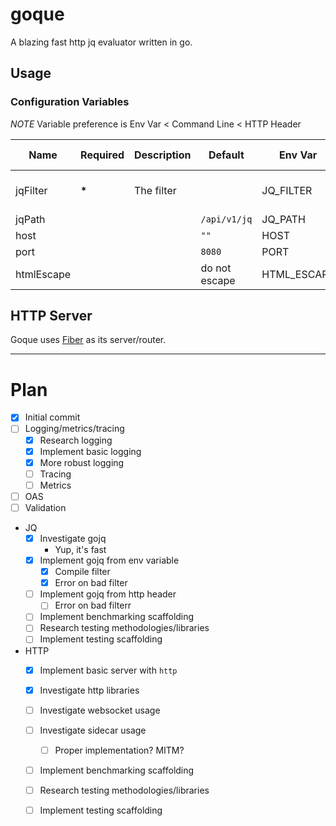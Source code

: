 # goque

A blazing fast http jq evaluator written in go.

## Usage

### Configuration Variables

*NOTE* Variable preference is Env Var < Command Line < HTTP Header

| Name         | Required | Description | Default       | Env Var       | Command Line | HTTP Header           |
| ------------ | -------- | ----------- | ------------- | ------------- | ------------ | --------------------- |
| jqFilter | **\***   | The filter            |               | JQ_FILTER | -jq          | x-goque-jq-filter |
| jqPath       |          |             | `/api/v1/jq`  | JQ_PATH       | -a           |                       |
| host         |          |             | `""`          | HOST          | -h           |                       |
| port         |          |             | `8080`        | PORT          | -p           |                       |
| htmlEscape   |          |             | do not escape | HTML_ESCAPE   | -e           |                       |

## HTTP Server

Goque uses [Fiber](https://gofiber.io/) as its server/router. 

---

# Plan

- [x] Initial commit
- [ ] Logging/metrics/tracing
    - [x] Research logging
    - [x] Implement basic logging
    - [x] More robust logging
    - [ ] Tracing
    - [ ] Metrics
- [ ] OAS
- [ ] Validation
- JQ
    - [x] Investigate gojq
        - Yup, it's fast
    - [x] Implement gojq from env variable
        - [x] Compile filter
        - [x] Error on bad filter
    - [ ] Implement gojq from http header
        - [ ] Error on bad filterr
    - [ ] Implement benchmarking scaffolding 
    - [ ] Research testing methodologies/libraries
    - [ ] Implement testing scaffolding
- HTTP
    - [x] Implement basic server with `http`
    - [x] Investigate http libraries
    - [ ] Investigate websocket usage
    - [ ] Investigate sidecar usage
        - [ ] Proper implementation? MITM?
    - [ ] Implement benchmarking scaffolding 
    - [ ] Research testing methodologies/libraries
    - [ ] Implement testing scaffolding
    